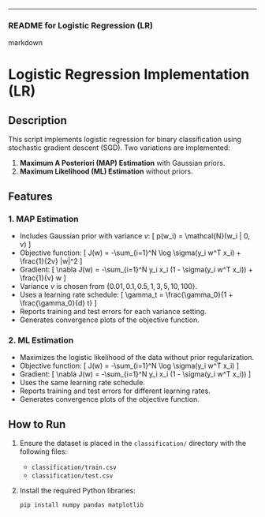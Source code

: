 ---


### README for Logistic Regression (LR)

markdown
# Logistic Regression Implementation (LR)

## Description
This script implements logistic regression for binary classification using stochastic gradient descent (SGD). Two variations are implemented:
1. **Maximum A Posteriori (MAP) Estimation** with Gaussian priors.
2. **Maximum Likelihood (ML) Estimation** without priors.

## Features
### 1. MAP Estimation
- Includes Gaussian prior with variance $v$:
  \[
  p(w_i) = \mathcal{N}(w_i | 0, v)
  \]
- Objective function:
  \[
  J(w) = -\sum_{i=1}^N \log \sigma(y_i w^T x_i) + \frac{1}{2v} \|w\|^2
  \]
- Gradient:
  \[
  \nabla J(w) = -\sum_{i=1}^N y_i x_i (1 - \sigma(y_i w^T x_i)) + \frac{1}{v} w
  \]
- Variance $v$ is chosen from $\{0.01, 0.1, 0.5, 1, 3, 5, 10, 100\}$.
- Uses a learning rate schedule:
  \[
  \gamma_t = \frac{\gamma_0}{1 + \frac{\gamma_0}{d} t}
  \]
- Reports training and test errors for each variance setting.
- Generates convergence plots of the objective function.

### 2. ML Estimation
- Maximizes the logistic likelihood of the data without prior regularization.
- Objective function:
  \[
  J(w) = -\sum_{i=1}^N \log \sigma(y_i w^T x_i)
  \]
- Gradient:
  \[
  \nabla J(w) = -\sum_{i=1}^N y_i x_i (1 - \sigma(y_i w^T x_i))
  \]
- Uses the same learning rate schedule.
- Reports training and test errors for different learning rates.
- Generates convergence plots of the objective function.

## How to Run
1. Ensure the dataset is placed in the `classification/` directory with the following files:
   - `classification/train.csv`
   - `classification/test.csv`

2. Install the required Python libraries:
   ```bash
   pip install numpy pandas matplotlib
